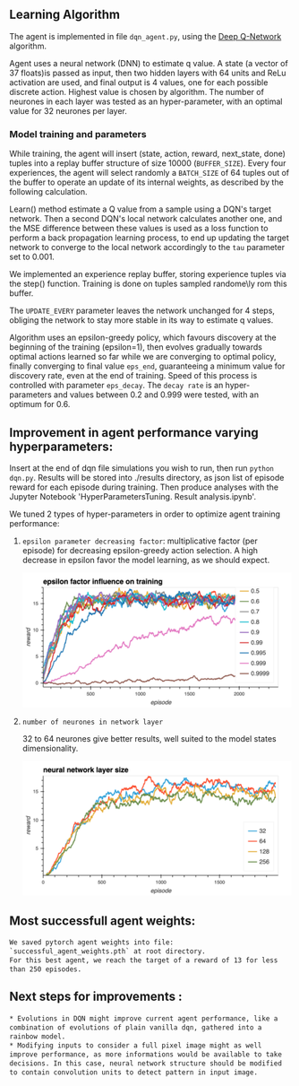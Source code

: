## Learning Algorithm

The agent is implemented in file `dqn_agent.py`, using the [Deep Q-Network](https://storage.googleapis.com/deepmind-media/dqn/DQNNaturePaper.pdf) algorithm.

Agent uses a neural network (DNN) to estimate q value. A state (a vector of 37 floats)is passed as input, then two hidden layers with 64 units and ReLu activation are used, and final output is 4 values, one for each possible discrete action. Highest value is chosen by algorithm.
The number of neurones in each layer was tested as an hyper-parameter, with an optimal value for 32 neurones per layer.


### Model training and parameters

While training, the agent will insert (state, action, reward, next_state, done) tuples into a replay buffer structure of size 10000 (`BUFFER_SIZE`). Every four experiences, the agent will select randomly a `BATCH_SIZE` of 64 tuples out of the buffer to operate an update of its internal weights, as described by the following calculation.

Learn() method estimate a Q value from a sample using a DQN's target network. Then a second DQN's local network calculates another one, and the MSE difference between these values is used as a loss function to perform a back propagation learning process, to end up updating the target network to converge to the local network accordingly to the `tau` parameter set to 0.001.

We implemented an experience replay buffer, storing experience tuples via the step() function. Training is done on tuples sampled randome\ly rom this buffer.

The `UPDATE_EVERY` parameter leaves the network unchanged for 4 steps, obliging the network to stay more stable in its way to estimate q values.

Algorithm uses an epsilon-greedy policy, which favours discovery at the beginning of the training (epsilon=1), then evolves gradually towards optimal actions learned so far while we are converging to optimal policy, finally converging to final value `eps_end`, guaranteeing a minimum value for discovery rate, even at the end of training. Speed of this process is controlled with parameter `eps_decay`.
The `decay rate` is an hyper-parameters and values between 0.2 and 0.999 were tested, with an optimum for 0.6.


## Improvement in agent performance varying hyperparameters:

Insert at the end of dqn file simulations you wish to run, then run `python dqn.py`.
Results will be stored into ./results directory, as json list of episode reward for each episode during training.
Then produce analyses with the Jupyter Notebook 'HyperParametersTuning. Result analysis.ipynb'.

We tuned 2 types of hyper-parameters in order to optimize agent training performance:


1. `epsilon parameter decreasing factor`: multiplicative factor (per episode) for decreasing epsilon-greedy action selection.
    A high decrease in epsilon favor the model learning, as we should expect.

    ![epsilon_size_effect](epsilon_size_effect.png)



2. `number of neurones in network layer`

    32 to 64 neurones give better results, well suited to the model states dimensionality.

    ![neurone_size_effect](neurone_size_effect.png)


## Most successfull agent weights:
    We saved pytorch agent weights into file: `successful_agent_weights.pth` at root directory.
    For this best agent, we reach the target of a reward of 13 for less than 250 episodes.
    

## Next steps for improvements :
    * Evolutions in DQN might improve current agent performance, like a combination of evolutions of plain vanilla dqn, gathered into a rainbow model.
    * Modifying inputs to consider a full pixel image might as well improve performance, as more informations would be available to take decisions. In this case, neural network structure should be modified to contain convolution units to detect pattern in input image.